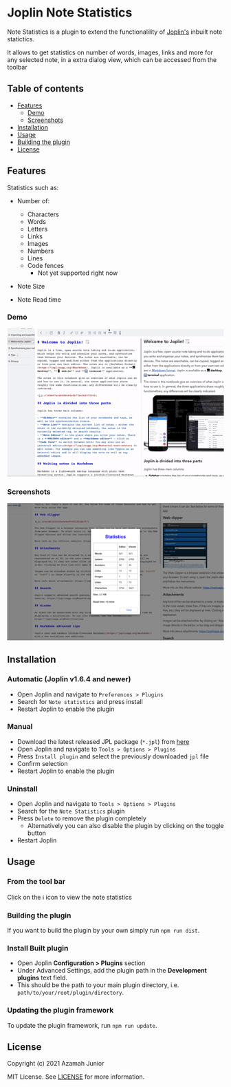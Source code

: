 # Joplin Note Statistics

Note Statistics is a plugin to extend the functionalility of [Joplin's](https://joplinapp.org/) inbuilt note statictics.

It allows to get statistics on number of words, images, links and more for any selected note, in a extra dialog view, which can be accessed from the toolbar

## Table of contents

- [Features](#features)
  - [Demo](#Demo)
  - [Screenshots](#screenshots)
- [Installation](#installation)
- [Usage](#usage)
- [Building the plugin](#building)
- [License](#license)

## Features

Statistics such as:

- Number of:

  - Characters
  - Words
  - Letters
  - Links
  - Images
  - Numbers
  - Lines
  - Code fences
    - Not yet supported right now

- Note Size
- Note Read time

### Demo

![dialog-tool bar](https://github.com/Kaid00/joplin-note-statistics/blob/master/assets/demo.gif)

### Screenshots

![dialog-tool bar](https://github.com/Kaid00/joplin-note-statistics/blob/master/assets/note-stats-dialog.png)

## Installation

### Automatic (Joplin v1.6.4 and newer)

- Open Joplin and navigate to `Preferences > Plugins`
- Search for `Note statistics` and press install
- Restart Joplin to enable the plugin

### Manual

- Download the latest released JPL package (`*.jpl`) from [here](https://github.com/Kaid00/joplin-note-statistics/releases)
- Open Joplin and navigate to `Tools > Options > Plugins`
- Press `Install plugin` and select the previously downloaded `jpl` file
- Confirm selection
- Restart Joplin to enable the plugin

### Uninstall

- Open Joplin and navigate to `Tools > Options > Plugins`
- Search for the `Note Statistics` plugin
- Press `Delete` to remove the plugin completely
  - Alternatively you can also disable the plugin by clicking on the toggle button
- Restart Joplin

## Usage

### From the tool bar

Click on the ℹ️ icon to view the note statistics

### Building the plugin

If you want to build the plugin by your own simply run `npm run dist`.

### Install Built plugin

- Open Joplin **Configuration > Plugins** section
- Under Advanced Settings, add the plugin path in the **Development plugins** text field.
- This should be the path to your main plugin directory, i.e. `path/to/your/root/plugin/directory`.

### Updating the plugin framework

To update the plugin framework, run `npm run update`.

## License

Copyright (c) 2021 Azamah Junior

MIT License. See [LICENSE](./LICENSE) for more information.
